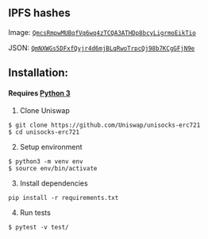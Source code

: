 ## IPFS hashes

Image: [`QmcsRmpwMUBqfVq6wq4zTCQA3ATHDp8bcyLigrmoEikTio`](https://cloudflare-ipfs.com/ipfs/QmcsRmpwMUBqfVq6wq4zTCQA3ATHDp8bcyLigrmoEikTio)

JSON: [`QmNXWGs5DFxfQyjr4d6mjBLqRwoTrpcQj98b7KCgGFjN9e`](https://cloudflare-ipfs.com/ipfs/QmNXWGs5DFxfQyjr4d6mjBLqRwoTrpcQj98b7KCgGFjN9e)

## Installation:

#### Requires [Python 3](https://www.python.org/download/releases/3.0/)

1) Clone Uniswap
```
$ git clone https://github.com/Uniswap/unisocks-erc721
$ cd unisocks-erc721
```

2) Setup environment
```
$ python3 -m venv env
$ source env/bin/activate
```

3) Install dependencies
```
pip install -r requirements.txt
```

4) Run tests
```
$ pytest -v test/
```
